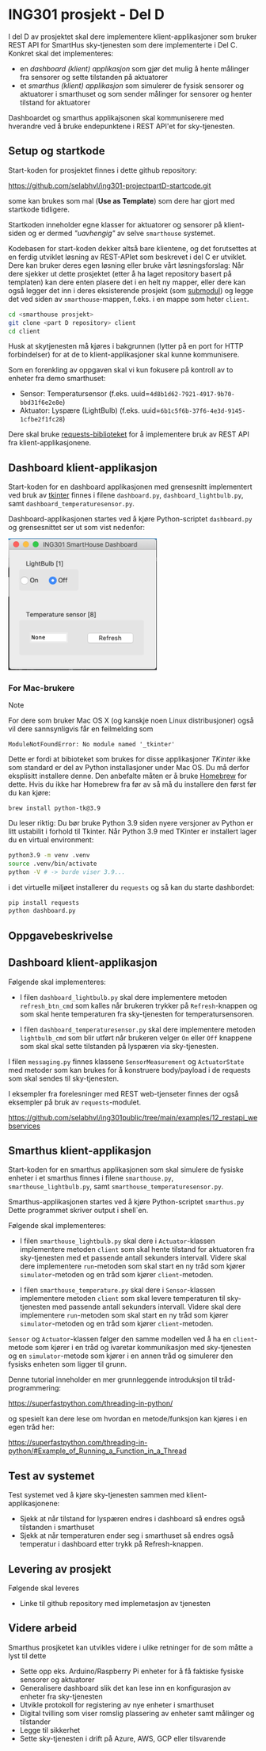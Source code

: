 # ING301 prosjekt - Del D

I del D av prosjektet skal dere implementere klient-applikasjoner som bruker REST API for SmartHus sky-tjenesten som dere implementerte i Del C. Konkret skal det implementeres:

- en *dashboard (klient) applikasjon* som gjør det mulig å hente målinger fra sensorer og sette tilstanden på aktuatorer
- et *smarthus (klient) applikasjon* som simulerer de fysisk sensorer og aktuatorer i smarthuset og som sender målinger for sensorer og henter tilstand for aktuatorer 

Dashboardet og smarthus applikajsonen skal kommuniserere med hverandre ved å bruke endepunktene i REST API'et for sky-tjenesten.

## Setup og startkode

Start-koden for prosjektet finnes i dette github repository: 

https://github.com/selabhvl/ing301-projectpartD-startcode.git

some kan brukes som mal (**Use as Template**) som dere har gjort med startkode tidligere.

Startkoden inneholder egne klasser for aktuatorer og sensorer på klient-siden og er dermed _"uavhengig"_ av selve `smarthouse` systemet.  

Kodebasen for start-koden dekker altså bare klientene, og det forutsettes at en ferdig utviklet løsning av REST-APIet som beskrevet i 
del C er utviklet. Dere kan bruker deres egen løsning eller bruke vårt løsningsforslag:
Når dere sjekker ut dette prosjektet (etter å ha laget repository basert på templaten) kan dere enten plasere  det i en helt ny mapper, eller dere kan også legger det inn i deres eksisterende prosjekt (som [submodul](https://git-scm.com/book/en/v2/Git-Tools-Submodules)) og legge det ved siden av `smarthouse`-mappen, f.eks. i en mappe som heter `client`.

```bash
cd <smarthouse prosjekt>
git clone <part D repository> client
cd client
```


Husk at skytjenesten må kjøres i bakgrunnen (lytter på en port for HTTP forbindelser) for at de to klient-applikasjoner skal kunne kommunisere.

Som en forenkling av oppgaven skal vi kun fokusere på kontroll av to enheter fra demo smarthuset:

- Sensor: Temperatursensor (f.eks. uuid=`4d8b1d62-7921-4917-9b70-bbd31f6e2e8e`)
- Aktuator: Lyspære (LightBulb) (f.eks. uuid=`6b1c5f6b-37f6-4e3d-9145-1cfbe2f1fc28`)

Dere skal bruke [requests-biblioteket](https://requests.readthedocs.io/en/latest/) for å implementere bruk av REST API fra klient-applikasjonene.

## Dashboard klient-applikasjon
 
Start-koden for en dashboard applikasjonen med grensesnitt implementert ved bruk av [tkinter](https://docs.python.org/3/library/tkinter.html) finnes i filene `dashboard.py`, `dashboard_lightbulb.py`, samt `dashboard_temperaturesensor.py`. 

Dashboard-applikasjonen startes ved å kjøre Python-scriptet `dashboard.py` og grensesnittet ser ut som vist nedenfor:

<img src="assets/dashboard.png" alt= “” width="300">

### For Mac-brukere

> [!NOTE]
> For dere som bruker Mac OS X (og kanskje noen Linux distribusjoner) også vil dere sannsynligvis får en feilmelding som 
> ```
> ModuleNotFoundError: No module named '_tkinter'
> ```
> Dette er fordi at bibioteket som brukes for disse applikasjoner _TKinter_ ikke som standard er del av Python installasjoner
> under Mac OS. Du må derfor eksplisitt installere denne. 
> Den anbefalte måten er å bruke [Homebrew](https://brew.sh/) for dette. Hvis du ikke har Homebrew fra før av så må du installere den først før du kan kjøre:
> ```
> brew install python-tk@3.9
> ```
> Du leser riktig: Du bør bruke Python 3.9 siden nyere versjoner av Python er litt ustabilit i forhold til Tkinter. 
> Når Python 3.9 med TKinter er installert lager du en virtual environment:
> ```bash
> python3.9 -m venv .venv
> source .venv/bin/activate
> python -V # -> burde viser 3.9...
> ```
> i det virtuelle miljøet installerer du `requests` og så kan du starte dashbordet:
> ```bash
> pip install requests 
> python dashboard.py
> ```

## Oppgavebeskrivelse

## Dashboard klient-applikasjon

Følgende skal implementeres:

- I filen `dashboard_lightbulb.py` skal dere implementere metoden `refresh_btn_cmd` som kalles når brukeren trykker på `Refresh`-knappen og som skal hente temperaturen fra sky-tjenesten for temperatursensoren.

- I filen `dashboard_temperaturesensor.py` skal dere implementere metoden `lightbulb_cmd` som blir utført når brukeren velger `On` eller `Off` knappene som skal skal sette tilstanden på lyspæren via sky-tjenesten.

I filen `messaging.py` finnes klassene `SensorMeasurement` og `ActuatorState` med metoder som kan brukes for å konstruere body/payload i de requests som skal sendes til sky-tjenesten. 

I eksempler fra forelesninger med REST web-tjenseter finnes der også eksempler på bruk av `requests`-modulet.

https://github.com/selabhvl/ing301public/tree/main/examples/12_restapi_webservices

## Smarthus klient-applikasjon

Start-koden for en smarthus applikasjonen som skal simulere de fysiske enheter i et smarthus finnes i filene `smarthouse.py`, `smarthouse_lightbulb.py`, samt `smarthouse_temperaturesensor.py`. 

Smarthus-applikasjonen startes ved å kjøre Python-scriptet `smarthus.py` Dette programmet skriver output i shell`en.

Følgende skal implementeres:

- I filen `smarthouse_lightbulb.py` skal dere i `Actuator`-klassen implementere metoden `client` som skal hente tilstand for aktuatoren fra sky-tjenesten med et passende antall sekunders intervall. Videre skal dere implementere `run`-metoden som skal start en ny tråd som kjører `simulator`-metoden og en tråd som kjører `client`-metoden.

- I filen `smarthouse_temperature.py` skal dere i `Sensor`-klassen implementere metoden `client` som skal levere temperaturen til sky-tjenesten med passende antall sekunders intervall. Videre skal dere implementere `run`-metoden som skal start en ny tråd som kjører `simulator`-metoden og en tråd som kjører `client`-metoden.

`Sensor` og `Actuator`-klassen følger den samme modellen ved å ha en `client`-metode som kjører i en tråd og ivaretar kommunikasjon med sky-tjenesten og en `simulator`-metode som kjører i en annen tråd og simulerer den fysisks enheten som ligger til grunn.

Denne tutorial inneholder en mer grunnleggende introduksjon til tråd-programmering:

https://superfastpython.com/threading-in-python/ 

og spesielt kan dere lese om hvordan en metode/funksjon kan kjøres i en egen tråd her:

https://superfastpython.com/threading-in-python/#Example_of_Running_a_Function_in_a_Thread

## Test av systemet

Test systemet ved å kjøre sky-tjenesten sammen med klient-applikasjonene:

- Sjekk at når tilstand for lyspæren endres i dashboard så endres også tilstanden i smarthuset
- Sjekk at når temperaturen ender seg i smarthuset så endres også temperatur i dashboard etter trykk på Refresh-knappen.

## Levering av prosjekt

Følgende skal leveres

- Linke til github repository med implemetasjon av tjenesten

## Videre arbeid

Smarthus prosjketet kan utvikles videre i ulike retninger for de som måtte a lyst til dette

- Sette opp eks. Arduino/Raspberry Pi enheter for å få faktiske fysiske sensorer og aktuatorer
- Generalisere dashboard slik det kan lese inn en konfigurasjon av enheter fra sky-tjenesten
- Utvikle protokoll for registering av nye enheter i smarthuset
- Digital tvilling som viser romslig plassering av enheter samt målinger og tilstander
- Legge til sikkerhet
- Sette sky-tjenesten i drift på Azure, AWS, GCP eller tilsvarende
